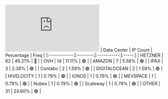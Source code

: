 ![Diagramm](https://github.com/obajay/StateSync-snapshots/blob/main/Projects/Juno/1/README.md)
| Data Center | IP Count | Percentage | Freq |
|:------------:|:--------:|:-----------:|:-----:|
| HETZNER | 62 | 49.21% | 🔴 |
| OVH | 14 | 11.11% | 🟢 |
| AMAZON | 7 | 5.56% | 🟢 |
| IPAX | 3 | 2.38% | 🟢 |
| Contabo | 2 | 1.59% | 🟢 |
| DIGITALOCEAN | 2 | 1.59% | 🟢 |
| HIVELOCITY | 1 | 0.79% | 🟢 |
| IONOS | 1 | 0.79% | 🟢 |
| MEVSPACE | 1 | 0.79% | 🟢 |
| Nubes | 1 | 0.79% | 🟢 |
| Scaleway | 1 | 0.79% | 🟢 |
| OTHER | 31 | 24.60% | 🟢 |